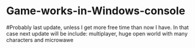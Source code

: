 # Game-works-in-Windows-console
#Probably last update, unless I get more free time than now I have. In that case next update will be include: multiplayer, huge open world with many characters  and microwawe
